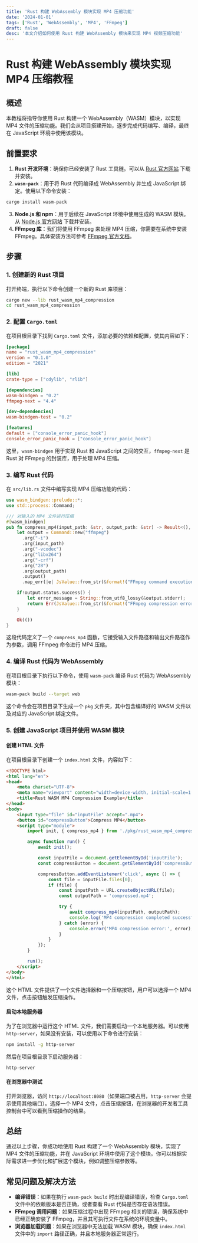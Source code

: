 ```yaml
---
title: 'Rust 构建 WebAssembly 模块实现 MP4 压缩功能'
date: '2024-01-01'
tags: ['Rust', 'WebAssembly', 'MP4', 'FFmpeg']
draft: false
desc: '本文介绍如何使用 Rust 构建 WebAssembly 模块来实现 MP4 视频压缩功能'
---
```


# Rust 构建 WebAssembly 模块实现 MP4 压缩教程

## 概述
本教程将指导你使用 Rust 构建一个 WebAssembly（WASM）模块，以实现 MP4 文件的压缩功能。我们会从项目搭建开始，逐步完成代码编写、编译，最终在 JavaScript 环境中使用该模块。

## 前置要求
1. **Rust 开发环境**：确保你已经安装了 Rust 工具链。可以从 [Rust 官方网站](https://www.rust-lang.org/tools/install) 下载并安装。
2. **`wasm-pack`**：用于将 Rust 代码编译成 WebAssembly 并生成 JavaScript 绑定。使用以下命令安装：
```bash
cargo install wasm-pack
```
3. **Node.js 和 npm**：用于后续在 JavaScript 环境中使用生成的 WASM 模块。从 [Node.js 官方网站](https://nodejs.org/) 下载并安装。
4. **FFmpeg 库**：我们将使用 FFmpeg 来处理 MP4 压缩，你需要在系统中安装 FFmpeg。具体安装方法可参考 [FFmpeg 官方文档](https://ffmpeg.org/download.html)。

## 步骤

### 1. 创建新的 Rust 项目
打开终端，执行以下命令创建一个新的 Rust 库项目：
```bash
cargo new --lib rust_wasm_mp4_compression
cd rust_wasm_mp4_compression
```

### 2. 配置 `Cargo.toml`
在项目根目录下找到 `Cargo.toml` 文件，添加必要的依赖和配置，使其内容如下：
```toml
[package]
name = "rust_wasm_mp4_compression"
version = "0.1.0"
edition = "2021"

[lib]
crate-type = ["cdylib", "rlib"]

[dependencies]
wasm-bindgen = "0.2"
ffmpeg-next = "4.4"

[dev-dependencies]
wasm-bindgen-test = "0.2"

[features]
default = ["console_error_panic_hook"]
console_error_panic_hook = ["console_error_panic_hook"]
```
这里，`wasm-bindgen` 用于实现 Rust 和 JavaScript 之间的交互，`ffmpeg-next` 是 Rust 对 FFmpeg 的封装库，用于处理 MP4 压缩。

### 3. 编写 Rust 代码
在 `src/lib.rs` 文件中编写实现 MP4 压缩功能的代码：
```rust
use wasm_bindgen::prelude::*;
use std::process::Command;

/// 对输入的 MP4 文件进行压缩
#[wasm_bindgen]
pub fn compress_mp4(input_path: &str, output_path: &str) -> Result<(), JsValue> {
    let output = Command::new("ffmpeg")
      .arg("-i")
      .arg(input_path)
      .arg("-vcodec")
      .arg("libx264")
      .arg("-crf")
      .arg("28")
      .arg(output_path)
      .output()
      .map_err(|e| JsValue::from_str(&format!("FFmpeg command execution error: {}", e)))?;

    if!output.status.success() {
        let error_message = String::from_utf8_lossy(&output.stderr);
        return Err(JsValue::from_str(&format!("FFmpeg compression error: {}", error_message)));
    }

    Ok(())
}
```
这段代码定义了一个 `compress_mp4` 函数，它接受输入文件路径和输出文件路径作为参数，调用 FFmpeg 命令进行 MP4 压缩。

### 4. 编译 Rust 代码为 WebAssembly
在项目根目录下执行以下命令，使用 `wasm-pack` 编译 Rust 代码为 WebAssembly 模块：
```bash
wasm-pack build --target web
```
这个命令会在项目目录下生成一个 `pkg` 文件夹，其中包含编译好的 WASM 文件以及对应的 JavaScript 绑定文件。

### 5. 创建 JavaScript 项目并使用 WASM 模块
#### 创建 HTML 文件
在项目根目录下创建一个 `index.html` 文件，内容如下：
```html
<!DOCTYPE html>
<html lang="en">
<head>
    <meta charset="UTF-8">
    <meta name="viewport" content="width=device-width, initial-scale=1.0">
    <title>Rust WASM MP4 Compression Example</title>
</head>
<body>
    <input type="file" id="inputFile" accept=".mp4">
    <button id="compressButton">Compress MP4</button>
    <script type="module">
        import init, { compress_mp4 } from './pkg/rust_wasm_mp4_compression.js';

        async function run() {
            await init();

            const inputFile = document.getElementById('inputFile');
            const compressButton = document.getElementById('compressButton');

            compressButton.addEventListener('click', async () => {
                const file = inputFile.files[0];
                if (file) {
                    const inputPath = URL.createObjectURL(file);
                    const outputPath = 'compressed.mp4';

                    try {
                        await compress_mp4(inputPath, outputPath);
                        console.log('MP4 compression completed successfully.');
                    } catch (error) {
                        console.error('MP4 compression error:', error);
                    }
                }
            });
        }

        run();
    </script>
</body>
</html>
```
这个 HTML 文件提供了一个文件选择器和一个压缩按钮，用户可以选择一个 MP4 文件，点击按钮触发压缩操作。

#### 启动本地服务器
为了在浏览器中运行这个 HTML 文件，我们需要启动一个本地服务器。可以使用 `http-server`，如果没有安装，可以使用以下命令进行安装：
```bash
npm install -g http-server
```
然后在项目根目录下启动服务器：
```bash
http-server
```

#### 在浏览器中测试
打开浏览器，访问 `http://localhost:8080`（如果端口被占用，`http-server` 会提示使用其他端口）。选择一个 MP4 文件，点击压缩按钮，在浏览器的开发者工具控制台中可以看到压缩操作的结果。

## 总结
通过以上步骤，你成功地使用 Rust 构建了一个 WebAssembly 模块，实现了 MP4 文件的压缩功能，并在 JavaScript 环境中使用了这个模块。你可以根据实际需求进一步优化和扩展这个模块，例如调整压缩参数等。

## 常见问题及解决方法
- **编译错误**：如果在执行 `wasm-pack build` 时出现编译错误，检查 `Cargo.toml` 文件中的依赖版本是否正确，或者查看 Rust 代码是否存在语法错误。
- **FFmpeg 调用问题**：如果压缩过程中出现 FFmpeg 相关的错误，确保系统中已经正确安装了 FFmpeg，并且其可执行文件在系统的环境变量中。
- **浏览器加载问题**：如果在浏览器中无法加载 WASM 模块，确保 `index.html` 文件中的 `import` 路径正确，并且本地服务器正常运行。
 